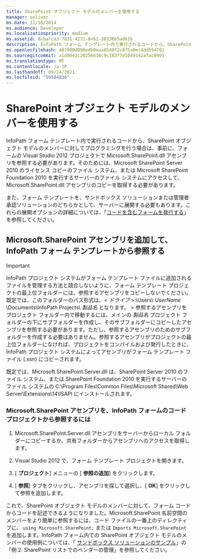 ```yaml
---
title: SharePoint オブジェクト モデルのメンバーを使用する
manager: soliver
ms.date: 11/16/2014
ms.audience: Developer
ms.localizationpriority: medium
ms.assetid: 8cbafca3-7831-4231-8e61-38330b5ad61b
description: InfoPath フォーム テンプレート内で実行されるコードから、SharePoint オブジェクト モデルのメンバーに対してプログラミングを行う場合は、事前に、フォームの Visual Studio 2012 プロジェクトで Microsoft.SharePoint.dll アセンブリを参照する必要があります。そのためには、Microsoft SharePoint Server 2010 のライセンス コピーのファイル システム、または Microsoft SharePoint Foundation 2010 を実行するサーバーのファイル システムにアクセスして、Microsoft.SharePoint.dll アセンブリのコピーを取得する必要があります。
ms.openlocfilehash: 487900d890edb0aaa8549f2c875a0ec4dd554781
ms.sourcegitcommit: a1d9041c20256616c9c183f7d1049142a7ac6991
ms.translationtype: MT
ms.contentlocale: ja-JP
ms.lasthandoff: 09/24/2021
ms.locfileid: "59584830"
---
```

# <a name="use-sharepoint-object-model-members"></a>SharePoint オブジェクト モデルのメンバーを使用する

InfoPath フォーム テンプレート内で実行されるコードから、SharePoint オブジェクト モデルのメンバーに対してプログラミングを行う場合は、事前に、フォームの Visual Studio 2012 プロジェクトで Microsoft.SharePoint.dll アセンブリを参照する必要があります。そのためには、Microsoft SharePoint Server 2010 のライセンス コピーのファイル システム、または Microsoft SharePoint Foundation 2010 を実行するサーバーのファイル システムにアクセスして、Microsoft.SharePoint.dll アセンブリのコピーを取得する必要があります。 
  
また、フォーム テンプレートを、サンドボックス ソリューションまたは管理者承認ソリューションのどちらかとして、サーバーに展開する必要もあります。これらの展開オプションの詳細については、「[コードを含むフォームを発行する](publishing-forms-with-code.md)」を参照してください。
  
## <a name="add-and-reference-the-microsoftsharepoint-assembly-from-an-infopath-form-template"></a>Microsoft.SharePoint アセンブリを追加して、InfoPath フォーム テンプレートから参照する

> [!IMPORTANT]
> InfoPath プロジェクト システムがフォーム テンプレート ファイルに追加されるファイルを管理する方法と競合しないように、フォーム テンプレート プロジェクトの最上位フォルダーには、参照するアセンブリをコピーしないでください。既定では、このフォルダーのパス形式は、< *ドライブ*  >:\Users\  *UserName*  \Documents\InfoPath Projects\  *製品名*  となります。 > 参照するアセンブリをプロジェクト フォルダー内で移動するには、メインの *製品名*  プロジェクト フォルダーの下にサブフォルダーを作成し、そのサブフォルダーにコピーしたアセンブリを参照する必要があります。ただし、参照するアセンブリのためのサブフォルダーを作成する必要はありません。参照するアセンブリがプロジェクトの最上位フォルダーになければ、プロジェクトをコンパイルおよび発行したときに、InfoPath プロジェクト システムによってアセンブリがフォーム テンプレート ファイル (.xsn) にコピーされます。 
  
既定では、Microsoft.SharePoint.Server.dll は、SharePoint Server 2010 のファイル システム、または SharePoint Foundation 2010 を実行するサーバーのファイル システムの C:\Program Files\Common Files\Microsoft Shared\Web Server\Extensions\14\ISAPI にインストールされます。
  
### <a name="to-reference-the-microsoftsharepoint-assembly-from-an-infopath-forms-code-project"></a>Microsoft.SharePoint アセンブリを、InfoPath フォームのコード プロジェクトから参照するには

1. Microsoft.SharePoint.Server.dll アセンブリをサーバーからローカル フォルダーにコピーするか、共有フォルダーからアセンブリへのアクセスを取得します。
    
2. Visual Studio 2012 で、フォーム テンプレート プロジェクトを開きます。
    
3. [ **プロジェクト**] メニューの [ **参照の追加**] をクリックします。
    
4. [ **参照**] タブをクリックし、アセンブリを探して選択し、[ **OK**] をクリックして参照を追加します。 
    
これで、SharePoint オブジェクト モデルのメンバーに対して、フォーム コードからコードを記述できるようになりました。Microsoft.SharePoint 名前空間のメンバーをより簡単に参照するには、コード ファイルの一番上のディレクティブに、 `using Microsoft.SharePoint;` または  `Imports Microsoft.SharePoint` を追加します。InfoPath フォーム内での SharePoint オブジェクト モデルのメンバーの使用例については、「 [サンドボックス ソリューションのサンプル](sample-sandboxed-solutions.md)」の「例 2: SharePoint リストでのベンダーの管理」を参照してください。

